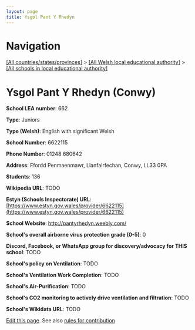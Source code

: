 ```yaml
---
layout: page
title: Ysgol Pant Y Rhedyn
---
```

# Navigation

[[All countries/states/provinces]](../../..) > [[All Welsh local educational authority]](../..) > [[All schools in local educational authority]](..)

# Ysgol Pant Y Rhedyn (Conwy)

**School LEA number**: 662

**Type**: Juniors

**Type (Welsh)**: English with significant Welsh

**School Number**: 6622115

**Phone Number**: 01248 680642

**Address**: Ffordd Penmaenmawr, Llanfairfechan, Conwy, LL33 0PA

**Students**: 136

**Wikipedia URL**: TODO

**Estyn (Schools Inspectorate) URL**: [https://www.estyn.gov.wales/provider/6622115](https://www.estyn.gov.wales/provider/6622115)

**School Website**: http://pantyrhedyn.weebly.com/

**School's overall airborne virus protection grade (0-5)**: 0

**Discord, Facebook, or WhatsApp group for discovery/advocacy for THIS school**: TODO

**School's policy on Ventilation**: TODO

**School's Ventilation Work Completion**: TODO

**School's Air-Purification**: TODO

**School's CO2 monitoring to actively drive ventilation and filtration**: TODO

**School's Wikidata URL**: TODO




[Edit this page](https://github.com/ventilate-schools/Wales/edit/prif/./Conwy/Ysgol_Pant_Y_Rhedyn.md). See also [rules for contribution](../../../contribution-rules/)